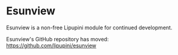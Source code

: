 # Esunview

Esunview is a non-free Lipupini module for continued development.

Esunview's GitHub repository has moved: https://github.com/lipupini/esunview
